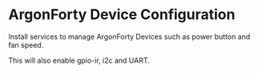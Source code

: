 # ArgonForty Device Configuration

Install services to manage ArgonForty Devices such as power button and fan speed.

This will also enable gpio-ir, i2c and UART.